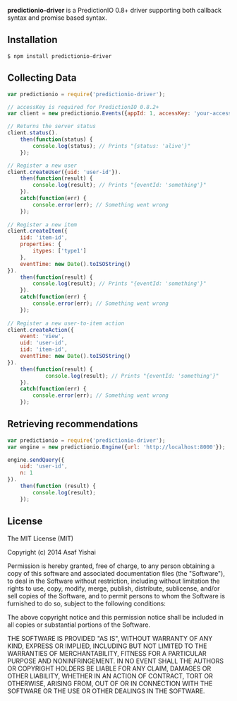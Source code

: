 **predictionio-driver** is a PredictionIO 0.8+ driver supporting both callback syntax and promise based syntax.

## Installation

    $ npm install predictionio-driver
    
## Collecting Data

```js
var predictionio = require('predictionio-driver');

// accessKey is required for PredictionIO 0.8.2+
var client = new predictionio.Events({appId: 1, accessKey: 'your-access-key'});

// Returns the server status
client.status().
	then(function(status) {
		console.log(status); // Prints "{status: 'alive'}"
	});

// Register a new user
client.createUser({uid: 'user-id'}).
	then(function(result) {
		console.log(result); // Prints "{eventId: 'something'}"
	}).
	catch(function(err) {
		console.error(err); // Something went wrong
	});
	
// Register a new item
client.createItem({
	iid: 'item-id',
	properties: {
		itypes: ['type1']
	}, 
	eventTime: new Date().toISOString()
}).
	then(function(result) {
		console.log(result); // Prints "{eventId: 'something'}"
	}).
	catch(function(err) {
		console.error(err); // Something went wrong
	});
	
// Register a new user-to-item action
client.createAction({
	event: 'view',
	uid: 'user-id',
	iid: 'item-id',
	eventTime: new Date().toISOString()
}).
	then(function(result) {
			console.log(result); // Prints "{eventId: 'something'}"
	}).
	catch(function(err) {
		console.error(err); // Something went wrong
	});
```

## Retrieving recommendations

```js
var predictionio = require('predictionio-driver');
var engine = new predictionio.Engine({url: 'http://localhost:8000'});

engine.sendQuery({
	uid: 'user-id',
	n: 1
}).
	then(function (result) {
		console.log(result);
	});
```

## License 

The MIT License (MIT)

Copyright (c) 2014 Asaf Yishai

Permission is hereby granted, free of charge, to any person obtaining a copy of
this software and associated documentation files (the "Software"), to deal in
the Software without restriction, including without limitation the rights to
use, copy, modify, merge, publish, distribute, sublicense, and/or sell copies of
the Software, and to permit persons to whom the Software is furnished to do so,
subject to the following conditions:

The above copyright notice and this permission notice shall be included in all
copies or substantial portions of the Software.

THE SOFTWARE IS PROVIDED "AS IS", WITHOUT WARRANTY OF ANY KIND, EXPRESS OR
IMPLIED, INCLUDING BUT NOT LIMITED TO THE WARRANTIES OF MERCHANTABILITY, FITNESS
FOR A PARTICULAR PURPOSE AND NONINFRINGEMENT. IN NO EVENT SHALL THE AUTHORS OR
COPYRIGHT HOLDERS BE LIABLE FOR ANY CLAIM, DAMAGES OR OTHER LIABILITY, WHETHER
IN AN ACTION OF CONTRACT, TORT OR OTHERWISE, ARISING FROM, OUT OF OR IN
CONNECTION WITH THE SOFTWARE OR THE USE OR OTHER DEALINGS IN THE SOFTWARE.
